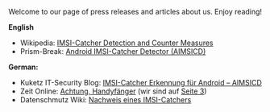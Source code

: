 Welcome to our page of press releases and articles about us. Enjoy reading!

**English**
* Wikipedia: [IMSI-Catcher Detection and Counter Measures](http://en.m.wikipedia.org/wiki/IMSI-catcher#Detection_and_counter_measures)
* Prism-Break: [Android IMSI-Catcher Detector (AIMSICD)](http://prism-break.org/en/projects/android-imsi-catcher-detector-aimsicd/)

**German:**
* Kuketz IT-Security Blog: [IMSI-Catcher Erkennung für Android – AIMSICD](http://www.kuketz-blog.de/imsi-catcher-erkennung-fuer-android-aimsicd/)
* Zeit Online: [Achtung, Handyfänger](http://www.zeit.de/digital/mobil/2014-09/mobilfunk-imsi-catcher-handy/) (wir sind auf [Seite 3](http://www.zeit.de/digital/mobil/2014-09/mobilfunk-imsi-catcher-handy/seite-3))
* Datenschmutz Wiki: [Nachweis eines IMSI-Catchers](http://www.datenschmutz.de/moin/IMSI-Catcher#Nachweis_eines_IMSI-Catchers)